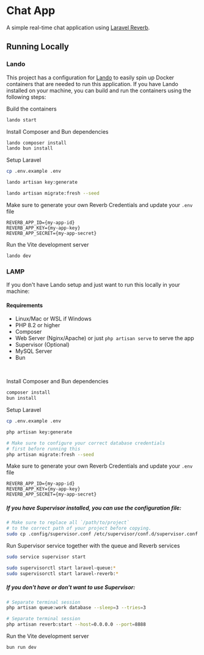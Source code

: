 # Chat App

A simple real-time chat application using [Laravel Reverb](https://reverb.laravel.com/).

## Running Locally

### Lando

This project has a configuration for [Lando](https://lando.dev/) to easily spin up Docker containers that are needed to run this application. If you have Lando installed on your machine, you can build and run the containers using the following steps:

Build the containers

```bash
lando start
```

Install Composer and Bun dependencies

```bash
lando composer install
lando bun install
```

Setup Laravel

```bash
cp .env.example .env

lando artisan key:generate

lando artisan migrate:fresh --seed
```

Make sure to generate your own Reverb Credentials and update your `.env` file

```env
REVERB_APP_ID={my-app-id}
REVERB_APP_KEY={my-app-key}
REVERB_APP_SECRET={my-app-secret}
```

Run the Vite development server

```bash
lando dev
```

### LAMP

If you don't have Lando setup and just want to run this locally in your machine:

#### Requirements

-   Linux/Mac or WSL if Windows
-   PHP 8.2 or higher
-   Composer
-   Web Server (Nginx/Apache) or just `php artisan serve` to serve the app
-   Supervisor (Optional)
-   MySQL Server
-   Bun

<br />

Install Composer and Bun dependencies

```bash
composer install
bun install
```

Setup Laravel

```bash
cp .env.example .env

php artisan key:generate

# Make sure to configure your correct database credentials
# first before running this
php artisan migrate:fresh --seed
```

Make sure to generate your own Reverb Credentials and update your `.env` file

```env
REVERB_APP_ID={my-app-id}
REVERB_APP_KEY={my-app-key}
REVERB_APP_SECRET={my-app-secret}
```

##### If you have Supervisor installed, you can use the configuration file:

```bash
# Make sure to replace all `/path/to/project`
# to the correct path of your project before copying.
sudo cp .config/supervisor.conf /etc/supervisor/conf.d/supervisor.conf
```

Run Supervisor service together with the queue and Reverb services

```bash
sudo service supervisor start

sudo supervisorctl start laravel-queue:*
sudo supervisorctl start laravel-reverb:*
```

##### If you don't have or don't want to use Supervisor:

```bash
# Separate terminal session
php artisan queue:work database --sleep=3 --tries=3

# Separate terminal session
php artisan reverb:start --host=0.0.0.0 --port=8888
```

Run the Vite development server

```bash
bun run dev
```
